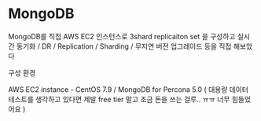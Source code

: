 # MongoDB
MongoDB를 직접 AWS EC2 인스턴스로 3shard replicaiton set 을 구성하고 실시간 동기화 / DR / Replication / Sharding / 무지연 버전 업그레이드 등을 직접 해보았다


구성 환경

AWS EC2 instance - CentOS 7.9 / MongoDB for Percona 5.0 
( 대용량 데이터 테스트를 생각하고 있다면 제발 free tier 말고 조금 돈을 쓰는 걸루.. ㅠㅠ 너무 힘들었어요 )
